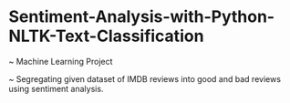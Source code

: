 # Sentiment-Analysis-with-Python-NLTK-Text-Classification
~ Machine Learning Project

~ Segregating given dataset of IMDB reviews into good and bad reviews using sentiment analysis.

